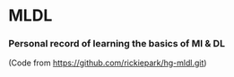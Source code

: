# MLDL

### Personal record of learning the basics of Ml & DL 
(Code from https://github.com/rickiepark/hg-mldl.git)
